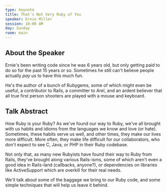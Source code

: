 ```yaml
---
type: keynote
title: That's Not Very Ruby of You
speaker: Ernie Miller
session: 10:00 AM
day: Sunday
room: main
---
```


## About the Speaker

Ernie's been writing code since he was 6 years old, but only getting paid to do so for the past 15 years or so. Sometimes he still can't believe people actually *pay us* to have this much fun.

He's the author of a bunch of Rubygems, some of which might even be useful, a contributor to Rails, a committer to Arel, and an ardent believer that all true first person shooters are played with a mouse and keyboard.

## Talk Abstract

How Ruby is your Ruby? As we've found our way to Ruby, we've all brought with us habits and idioms from the languages we know and love (or hate). Sometimes, these habits serve us well, and other times, they make our lives more difficult. More often, they make life difficult for our collaborators, who don't expect to see C, Java, or PHP in their Ruby codebase.

Not only that, as many new Rubyists have found their way to Ruby from Rails, they've brought along various Rails-isms, some of which aren't even a good idea in Rails-land (callbacks, anyone?), or dependencies on libraries like ActiveSupport which are overkill for their real needs.

We'll talk about some of the baggage we bring to our Ruby code, and some simple techniques that will help us leave it behind.


